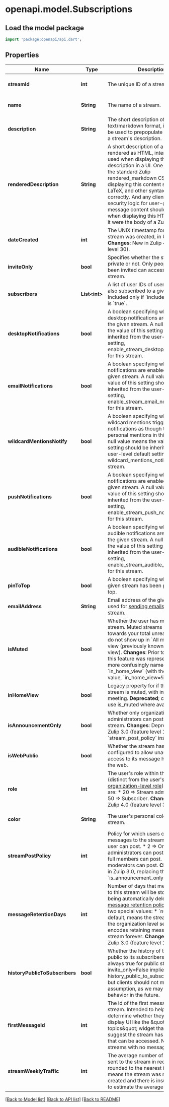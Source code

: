 # openapi.model.Subscriptions

## Load the model package
```dart
import 'package:openapi/api.dart';
```

## Properties
Name | Type | Description | Notes
------------ | ------------- | ------------- | -------------
**streamId** | **int** | The unique ID of a stream.  | [optional] [default to null]
**name** | **String** | The name of a stream.  | [optional] [default to null]
**description** | **String** | The short description of a stream in text/markdown format, intended to be used to prepopulate UI for editing a stream&#39;s description.  | [optional] [default to null]
**renderedDescription** | **String** | A short description of a stream rendered as HTML, intended to be used when displaying the stream description in a UI.  One should use the standard Zulip rendered_markdown CSS when displaying this content so that emoji, LaTeX, and other syntax work correctly.  And any client-side security logic for user-generated message content should be applied when displaying this HTML as though it were the body of a Zulip message.  | [optional] [default to null]
**dateCreated** | **int** | The UNIX timestamp for when the stream was created, in UTC seconds.  **Changes**: New in Zulip 4.0 (feature level 30).  | [optional] [default to null]
**inviteOnly** | **bool** | Specifies whether the stream is private or not. Only people who have been invited can access a private stream.  | [optional] [default to null]
**subscribers** | **List&lt;int&gt;** | A list of user IDs of users who are also subscribed to a given stream. Included only if &#x60;include_subscribers&#x60; is &#x60;true&#x60;.  | [optional] [default to const []]
**desktopNotifications** | **bool** | A boolean specifying whether desktop notifications are enabled for the given stream.  A null value means the value of this setting should be inherited from the user-level default setting, enable_stream_desktop_notifications, for this stream.  | [optional] [default to null]
**emailNotifications** | **bool** | A boolean specifying whether email notifications are enabled for the given stream.  A null value means the value of this setting should be inherited from the user-level default setting, enable_stream_email_notifications, for this stream.  | [optional] [default to null]
**wildcardMentionsNotify** | **bool** | A boolean specifying whether wildcard mentions trigger notifications as though they were personal mentions in this stream.  A null value means the value of this setting should be inherited from the user-level default setting, wildcard_mentions_notify, for this stream.  | [optional] [default to null]
**pushNotifications** | **bool** | A boolean specifying whether push notifications are enabled for the given stream.  A null value means the value of this setting should be inherited from the user-level default setting, enable_stream_push_notifications, for this stream.  | [optional] [default to null]
**audibleNotifications** | **bool** | A boolean specifying whether audible notifications are enabled for the given stream.  A null value means the value of this setting should be inherited from the user-level default setting, enable_stream_audible_notifications, for this stream.  | [optional] [default to null]
**pinToTop** | **bool** | A boolean specifying whether the given stream has been pinned to the top.  | [optional] [default to null]
**emailAddress** | **String** | Email address of the given stream, used for [sending emails to the stream](/help/message-a-stream-by-email).  | [optional] [default to null]
**isMuted** | **bool** | Whether the user has muted the stream. Muted streams do not count towards your total unread count and do not show up in &#x60;All messages&#x60; view (previously known as &#x60;Home&#x60; view).  **Changes**: Prior to Zulip 2.1, this feature was represented by the more confusingly named &#x60;in_home_view&#x60; (with the opposite value, &#x60;in_home_view&#x3D;!is_muted&#x60;).  | [optional] [default to null]
**inHomeView** | **bool** | Legacy property for if the given stream is muted, with inverted meeting.  **Deprecated**; clients should use is_muted where available.  | [optional] [default to null]
**isAnnouncementOnly** | **bool** | Whether only organization administrators can post to the stream.  **Changes**: Deprecated in Zulip 3.0 (feature level 1), use &#x60;stream_post_policy&#x60; instead.  | [optional] [default to null]
**isWebPublic** | **bool** | Whether the stream has been configured to allow unauthenticated access to its message history from the web.  | [optional] [default to null]
**role** | **int** | The user&#39;s role within the stream (distinct from the user&#39;s [organization-level role](/help/roles-and-permissions)). Valid values are:  * 20 &#x3D;&gt; Stream administrator. * 50 &#x3D;&gt; Subscriber.  **Changes**: New in Zulip 4.0 (feature level 31).  | [optional] [default to null]
**color** | **String** | The user&#39;s personal color for the stream.  | [optional] [default to null]
**streamPostPolicy** | **int** | Policy for which users can post messages to the stream.  * 1 &#x3D;&gt; Any user can post. * 2 &#x3D;&gt; Only administrators can post. * 3 &#x3D;&gt; Only full members can post. * 4 &#x3D;&gt; Only moderators can post.  **Changes**: New in Zulip 3.0, replacing the previous &#x60;is_announcement_only&#x60; boolean.  | [optional] [default to null]
**messageRetentionDays** | **int** | Number of days that messages sent to this stream will be stored before being automatically deleted by the [message retention policy](/help/message-retention-policy).  There are two special values:  * &#x60;null&#x60;, the default, means the stream will inherit the organization   level setting. * &#x60;-1&#x60; encodes retaining messages in this stream forever.  **Changes**: New in Zulip 3.0 (feature level 17).  | [optional] [default to null]
**historyPublicToSubscribers** | **bool** | Whether the history of the stream is public to its subscribers.  Currently always true for public streams (i.e. invite_only&#x3D;False implies history_public_to_subscribers&#x3D;True), but clients should not make that assumption, as we may change that behavior in the future.  | [optional] [default to null]
**firstMessageId** | **int** | The id of the first message in the stream.  Intended to help clients determine whether they need to display UI like the \&quot;more topics\&quot; widget that would suggest the stream has older history that can be accessed.  Null is used for streams with no message history.  | [optional] [default to null]
**streamWeeklyTraffic** | **int** | The average number of messages sent to the stream in recent weeks, rounded to the nearest integer.  Null means the stream was recently created and there is insufficient data to estimate the average traffic.  | [optional] [default to null]

[[Back to Model list]](../README.md#documentation-for-models) [[Back to API list]](../README.md#documentation-for-api-endpoints) [[Back to README]](../README.md)


